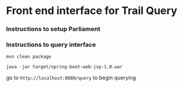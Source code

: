 # Front end interface for Trail Query

### Instructions to setup Parliament


### Instructions to query interface
```
mvn clean package
```

```
java -jar target/spring-boot-web-jsp-1.0.war
```
go to ```http://localhost:8080/query``` to begin querying
